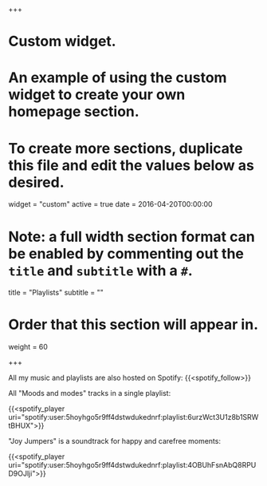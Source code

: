 +++
# Custom widget.
# An example of using the custom widget to create your own homepage section.
# To create more sections, duplicate this file and edit the values below as desired.
widget = "custom"
active = true
date = 2016-04-20T00:00:00

# Note: a full width section format can be enabled by commenting out the `title` and `subtitle` with a `#`.
title = "Playlists"
subtitle = ""

# Order that this section will appear in.
weight = 60

+++

All my music and playlists are also hosted on Spotify:
{{<spotify_follow>}}

All "Moods and modes" tracks in a single playlist:

{{<spotify_player uri="spotify:user:5hoyhgo5r9ff4dstwdukednrf:playlist:6urzWct3U1z8b1SRWtBHUX">}}

"Joy Jumpers" is a soundtrack for happy and carefree moments:

{{<spotify_player uri="spotify:user:5hoyhgo5r9ff4dstwdukednrf:playlist:4OBUhFsnAbQ8RPUD9OJlji">}}